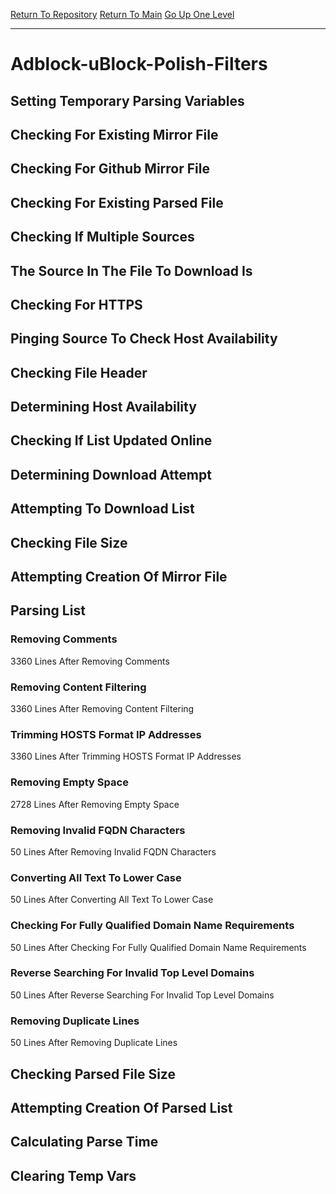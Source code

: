 [Return To Repository](https://github.com/deathbybandaid/piholeparser/)
[Return To Main](https://github.com/deathbybandaid/piholeparser/blob/master/RecentRunLogs/Mainlog.md)
[Go Up One Level](https://github.com/deathbybandaid/piholeparser/blob/master/RecentRunLogs/TopLevelScripts/30-Processing-Blacklists.md)
____________________________________
# Adblock-uBlock-Polish-Filters
## Setting Temporary Parsing Variables
## Checking For Existing Mirror File
## Checking For Github Mirror File
## Checking For Existing Parsed File
## Checking If Multiple Sources
## The Source In The File To Download Is
## Checking For HTTPS
## Pinging Source To Check Host Availability
## Checking File Header
## Determining Host Availability
## Checking If List Updated Online
## Determining Download Attempt
## Attempting To Download List
## Checking File Size
## Attempting Creation Of Mirror File
## Parsing List
### Removing Comments
3360 Lines After Removing Comments
### Removing Content Filtering
3360 Lines After Removing Content Filtering
### Trimming HOSTS Format IP Addresses
3360 Lines After Trimming HOSTS Format IP Addresses
### Removing Empty Space
2728 Lines After Removing Empty Space
### Removing Invalid FQDN Characters
50 Lines After Removing Invalid FQDN Characters
### Converting All Text To Lower Case
50 Lines After Converting All Text To Lower Case
### Checking For Fully Qualified Domain Name Requirements
50 Lines After Checking For Fully Qualified Domain Name Requirements
### Reverse Searching For Invalid Top Level Domains
50 Lines After Reverse Searching For Invalid Top Level Domains
### Removing Duplicate Lines
50 Lines After Removing Duplicate Lines
## Checking Parsed File Size
## Attempting Creation Of Parsed List
## Calculating Parse Time
## Clearing Temp Vars
